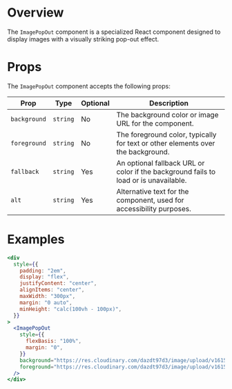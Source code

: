 # Overview

The `ImagePopOut` component is a specialized React component designed to display images with a visually striking pop-out effect.

# Props

The `ImagePopOut` component accepts the following props:

| Prop         | Type     | Optional | Description                                                                          |
| ------------ | -------- | -------- | ------------------------------------------------------------------------------------ |
| `background` | `string` | No       | The background color or image URL for the component.                                 |
| `foreground` | `string` | No       | The foreground color, typically for text or other elements over the background.      |
| `fallback`   | `string` | Yes      | An optional fallback URL or color if the background fails to load or is unavailable. |
| `alt`        | `string` | Yes      | Alternative text for the component, used for accessibility purposes.                 |

# Examples

```jsx
<div
  style={{
    padding: "2em",
    display: "flex",
    justifyContent: "center",
    alignItems: "center",
    maxWidth: "300px",
    margin: "0 auto",
    minHeight: "calc(100vh - 100px)",
  }}
>
  <ImagePopOut
    style={{
      flexBasis: "100%",
      margin: "0",
    }}
    background="https://res.cloudinary.com/dazdt97d3/image/upload/v1615813805/background.png"
    foreground="https://res.cloudinary.com/dazdt97d3/image/upload/v1615813805/foreground.png"
  />
</div>
```
